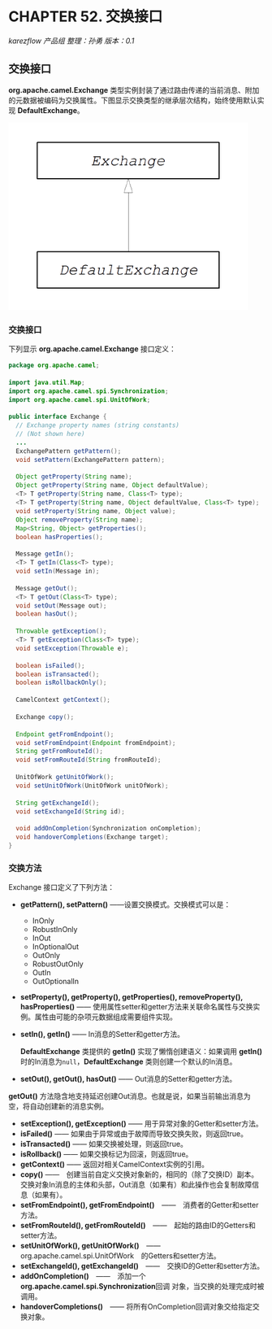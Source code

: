 # CHAPTER 52. 交换接口
*karezflow 产品组
整理：孙勇
版本：0.1*

## 交换接口
**org.apache.camel.Exchange** 类型实例封装了通过路由传递的当前消息、附加的元数据被编码为交换属性。下图显示交换类型的继承层次结构，始终使用默认实现 **DefaultExchange**。

![](./images/ExchangeInheritanceHierarchy.png)

### 交换接口
下列显示 **org.apache.camel.Exchange** 接口定义：

```java
package org.apache.camel;

import java.util.Map;
import org.apache.camel.spi.Synchronization;
import org.apache.camel.spi.UnitOfWork;

public interface Exchange {
  // Exchange property names (string constants)
  // (Not shown here)
  ...
  ExchangePattern getPattern();
  void setPattern(ExchangePattern pattern);

  Object getProperty(String name);
  Object getProperty(String name, Object defaultValue);
  <T> T getProperty(String name, Class<T> type);
  <T> T getProperty(String name, Object defaultValue, Class<T> type);
  void setProperty(String name, Object value);
  Object removeProperty(String name);
  Map<String, Object> getProperties();
  boolean hasProperties();

  Message getIn();
  <T> T getIn(Class<T> type);
  void setIn(Message in);

  Message getOut();
  <T> T getOut(Class<T> type);
  void setOut(Message out);
  boolean hasOut();

  Throwable getException();
  <T> T getException(Class<T> type);
  void setException(Throwable e);

  boolean isFailed();
  boolean isTransacted();
  boolean isRollbackOnly();

  CamelContext getContext();
  
  Exchange copy();

  Endpoint getFromEndpoint();
  void setFromEndpoint(Endpoint fromEndpoint);
  String getFromRouteId();
  void setFromRouteId(String fromRouteId);

  UnitOfWork getUnitOfWork();
  void setUnitOfWork(UnitOfWork unitOfWork);

  String getExchangeId();
  void setExchangeId(String id);

  void addOnCompletion(Synchronization onCompletion);
  void handoverCompletions(Exchange target);
}
```

### 交换方法
Exchange 接口定义了下列方法：
- **getPattern(), setPattern()** ——设置交换模式。交换模式可以是：
  - InOnly
  - RobustInOnly
  - InOut
  - InOptionalOut
  - OutOnly
  - RobustOutOnly
  - OutIn
  - OutOptionalIn
- **setProperty(), getProperty(), getProperties(), removeProperty(),
hasProperties()** —— 使用属性setter和getter方法来关联命名属性与交换实例。属性由可能的杂项元数据组成需要组件实现。
- **setIn(), getIn()** —— In消息的Setter和getter方法。

  **DefaultExchange** 类提供的 **getIn()** 实现了懒惰创建语义：如果调用 **getIn()** 时的In消息为`null`，**DefaultExchange** 类则创建一个默认的In消息。

- **setOut(), getOut(), hasOut()** —— Out消息的Setter和getter方法。

**getOut()** 方法隐含地支持延迟创建Out消息。也就是说，如果当前输出消息为空，将自动创建新的消息实例。

- **setException(), getException()** —— 用于异常对象的Getter和setter方法。
- **isFailed()** —— 如果由于异常或由于故障而导致交换失败，则返回true。
- **isTransacted()** —— 如果交换被处理，则返回true。
- **isRollback()** —— 如果交换标记为回滚，则返回true。
- **getContext()** —— 返回对相关CamelContext实例的引用。
- **copy()** ——　创建当前自定义交换对象新的，相同的（除了交换ID）副本。交换对象In消息的主体和头部，Out消息（如果有）和此操作也会复制故障信息（如果有）。
- **setFromEndpoint(), getFromEndpoint()**　——　消费者的Getter和setter方法。
- **setFromRouteId(), getFromRouteId()**　——　起始的路由ID的Getters和setter方法。
- **setUnitOfWork(), getUnitOfWork()**　——　org.apache.camel.spi.UnitOfWork　的Getters和setter方法。
- **setExchangeId(), getExchangeId()**　——　交换ID的Getter和setter方法。
- **addOnCompletion()**　——　添加一个**org.apache.camel.spi.Synchronization**回调
对象，当交换的处理完成时被调用。
- **handoverCompletions()**　—— 将所有OnCompletion回调对象交给指定交换对象。